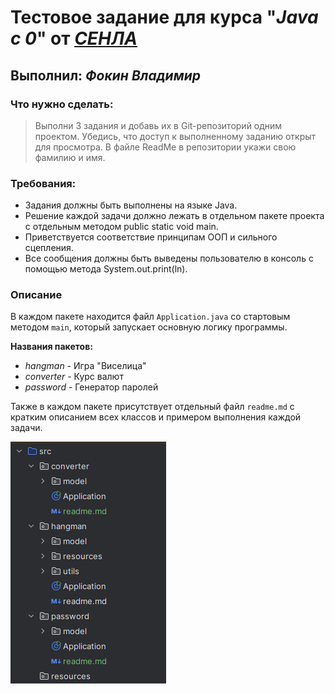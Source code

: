 # Тестовое задание для курса "_Java с 0_" от [_СЕНЛА_](https://xn--80ajshs.xn--p1ai/courses/)

## Выполнил: _Фокин Владимир_

### Что нужно сделать: 

>Выполни 3 задания и добавь их в Git-репозиторий одним проектом. 
Убедись, что доступ к выполненному заданию открыт для просмотра. 
В файле ReadMe в репозитории укажи свою фамилию и имя.

### Требования:
- Задания должны быть выполнены на языке Java.
- Решение каждой задачи должно лежать в отдельном пакете проекта с отдельным методом public static void main.
- Приветствуется соответствие принципам ООП и сильного сцепления.
- Все сообщения должны быть выведены пользователю в консоль с помощью метода System.out.print(ln).

### Описание

В каждом пакете находится файл ```Application.java``` 
со стартовым методом ```main```, который запускает основную логику программы.

**Названия пакетов:**
- _hangman_ - Игра "Виселица"
- _converter_ - Курс валют
- _password_ - Генератор паролей

Также в каждом пакете присутствует отдельный файл ```readme.md``` 
с кратким описанием всех классов и примером выполнения каждой задачи.

![img.png](img.png)

